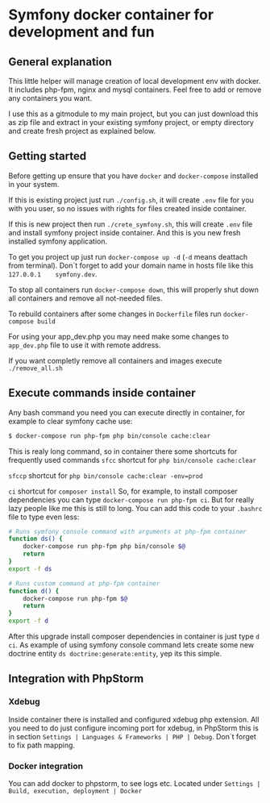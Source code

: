 # Symfony docker container for development and fun
## General explanation
This little helper will manage creation of local development env with docker. It includes
php-fpm, nginx and mysql containers. Feel free to add or remove any containers you want.

I use this as a gitmodule to my main project, but you can just download this as zip file 
and extract in your existing symfony project, or empty directory and create fresh project
as explained below.
## Getting started
Before getting up ensure that you have `docker` and `docker-compose` installed in your
system.

If this is existing project just run `./config.sh`, it will create `.env`
file for you with you user, so no issues with rights for files created inside container.

If this is new project then run `./crete_symfony.sh`, this will create `.env` file and install symfony project inside container.
And this is you new fresh installed symfony application.
 
To get you project up just run `docker-compose up -d` (`-d` means deattach from terminal). 
Don\`t forget to add your domain name in hosts file like this `127.0.0.1    symfony.dev`.
  
To stop all containers run `docker-compose down`, this will properly shut down all containers
and remove all not-needed files.
 
To rebuild containers after some changes in `Dockerfile` files run `docker-compose build`

For using your app_dev.php you may need make some changes to `app_dev.php` file to use it with
remote address.

If you want completly remove all containers and images execute `./remove_all.sh`

## Execute commands inside container
Any bash command you need you can execute directly in container, for example to clear
symfony cache use: 
```bash
$ docker-compose run php-fpm php bin/console cache:clear
```
This is realy long command, so in container there some shortcuts for frequently used commands
`sfcc` shortcut for `php bin/console cache:clear`

`sfccp` shortcut for `php bin/console cache:clear -env=prod`

`ci` shortcut for `composer install`
So, for example, to install composer dependencies you can type `docker-compose run php-fpm ci`.
But for really lazy people like me this is still to long. You can add this code to your 
`.bashrc` file to type even less:
```bash
# Runs symfony console command with arguments at php-fpm container
function ds() {
	docker-compose run php-fpm php bin/console $@
	return
}
export -f ds

# Runs custom command at php-fpm container
function d() {
	docker-compose run php-fpm $@
	return
}
export -f d
```
After this upgrade install composer dependencies in container is just type `d ci`. As 
example of using symfony console command lets create some new doctrine entity
`ds doctrine:generate:entity`, yep its this simple.

## Integration with PhpStorm
### Xdebug
Inside container there is installed and configured xdebug php extension. All you need to do
just configure incoming port for xdebug, in PhpStorm this is in section
`Settings | Languages & Frameworks | PHP | Debug`. Don\`t forget to fix path mapping. 

### Docker integration
You can add docker to phpstorm, to see logs etc. Located under
`Settings | Build, execution, deployment | Docker`